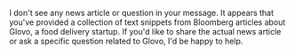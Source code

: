 I don't see any news article or question in your message. It appears that you've provided a collection of text snippets from Bloomberg articles about Glovo, a food delivery startup. If you'd like to share the actual news article or ask a specific question related to Glovo, I'd be happy to help.